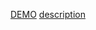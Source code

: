 [DEMO](https://zarichnyi.github.io/redux-react-blog/)
[description](https://docs.google.com/document/d/1TDERf16TKhzc6ygYMa2pIxDW6TvuVaDXpbNpRgtJTCM/edit)
